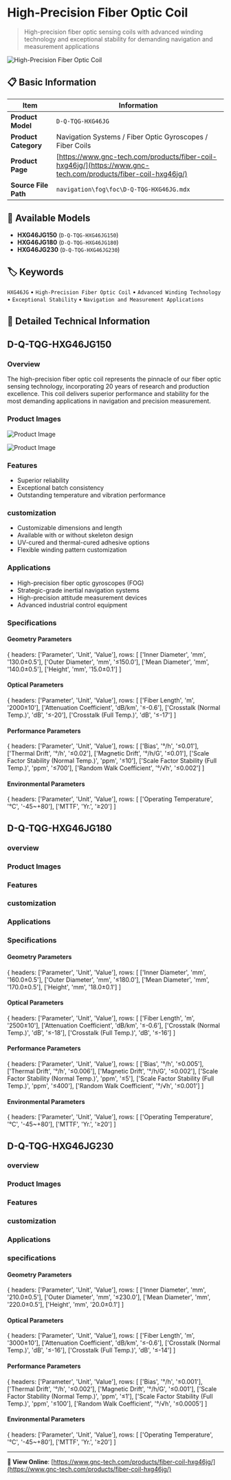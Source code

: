 # High-Precision Fiber Optic Coil

> High-precision fiber optic sensing coils with advanced winding technology and exceptional stability for demanding navigation and measurement applications

![High-Precision Fiber Optic Coil](https://www.gnc-tech.com/images/products/navigation/fog/foc/D-Q-TQG-HXG46JG/D-Q-TQG-HXG46JG.webp)

## 📋 Basic Information

| Item | Information |
|------|------|
| **Product Model** | `D-Q-TQG-HXG46JG` |
| **Product Category** | Navigation Systems / Fiber Optic Gyroscopes / Fiber Coils |
| **Product Page** | [https://www.gnc-tech.com/products/fiber-coil-hxg46jg/](https://www.gnc-tech.com/products/fiber-coil-hxg46jg/) |
| **Source File Path** | `navigation\fog\foc\D-Q-TQG-HXG46JG.mdx` |

## 🔧 Available Models

- **HXG46JG150** (`D-Q-TQG-HXG46JG150`)
- **HXG46JG180** (`D-Q-TQG-HXG46JG180`)
- **HXG46JG230** (`D-Q-TQG-HXG46JG230`)

## 🏷️ Keywords

`HXG46JG` • `High-Precision Fiber Optic Coil` • `Advanced Winding Technology` • `Exceptional Stability` • `Navigation and Measurement Applications`

## 📖 Detailed Technical Information

## D-Q-TQG-HXG46JG150

### Overview

The high-precision fiber optic coil represents the pinnacle of our fiber optic sensing technology, incorporating 20 years of research and production excellence. This coil delivers superior performance and stability for the most demanding applications in navigation and precision measurement.

### Product Images

![Product Image](https://www.gnc-tech.com/products/navigation/fog/foc/D-Q-TQG-HXG46JG/D-Q-TQG-HXG46JG-Slide-01.webp)

![Product Image](https://www.gnc-tech.com/products/navigation/fog/foc/D-Q-TQG-HXG46JG/D-Q-TQG-HXG46JG-Slide-02.webp)

### Features

- Superior reliability
- Exceptional batch consistency
- Outstanding temperature and vibration performance

### customization

- Customizable dimensions and length
- Available with or without skeleton design
- UV-cured and thermal-cured adhesive options
- Flexible winding pattern customization

### Applications

- High-precision fiber optic gyroscopes (FOG)
- Strategic-grade inertial navigation systems
- High-precision attitude measurement devices
- Advanced industrial control equipment

### Specifications

#### Geometry Parameters
  
{
headers: ['Parameter', 'Unit', 'Value'],
rows: [
  ['Inner Diameter', 'mm', '130.0±0.5'],
  ['Outer Diameter', 'mm', '≤150.0'],
  ['Mean Diameter', 'mm', '140.0±0.5'],
  ['Height', 'mm', '15.0±0.1']
]

#### Optical Parameters
  
{
headers: ['Parameter', 'Unit', 'Value'],
rows: [
  ['Fiber Length', 'm', '2000±10'],
  ['Attenuation Coefficient', 'dB/km', '≤-0.6'],
  ['Crosstalk (Normal Temp.)', 'dB', '≤-20'],
  ['Crosstalk (Full Temp.)', 'dB', '≤-17']
]

#### Performance Parameters
  
{
headers: ['Parameter', 'Unit', 'Value'],
rows: [
  ['Bias', '°/h', '≤0.01'],
  ['Thermal Drift', '°/h', '≤0.02'],
  ['Magnetic Drift', '°/h/G', '≤0.01'],
  ['Scale Factor Stability (Normal Temp.)', 'ppm', '≤10'],
  ['Scale Factor Stability (Full Temp.)', 'ppm', '≤700'],
  ['Random Walk Coefficient', '°/√h', '≤0.002']
]

#### Environmental Parameters
  
{
headers: ['Parameter', 'Unit', 'Value'],
rows: [
  ['Operating Temperature', '°C', '-45~+80'],
  ['MTTF', 'Yr.', '≥20']
]

    
  

## D-Q-TQG-HXG46JG180

### overview

### Product Images

### Features

### customization

### Applications

### Specifications

#### Geometry Parameters
  
{
headers: ['Parameter', 'Unit', 'Value'],
rows: [
  ['Inner Diameter', 'mm', '160.0±0.5'],
  ['Outer Diameter', 'mm', '≤180.0'],
  ['Mean Diameter', 'mm', '170.0±0.5'],
  ['Height', 'mm', '18.0±0.1']
]

#### Optical Parameters
  
{
headers: ['Parameter', 'Unit', 'Value'],
rows: [
  ['Fiber Length', 'm', '2500±10'],
  ['Attenuation Coefficient', 'dB/km', '≤-0.6'],
  ['Crosstalk (Normal Temp.)', 'dB', '≤-18'],
  ['Crosstalk (Full Temp.)', 'dB', '≤-16']
]

#### Performance Parameters
  
{
headers: ['Parameter', 'Unit', 'Value'],
rows: [
  ['Bias', '°/h', '≤0.005'],
  ['Thermal Drift', '°/h', '≤0.006'],
  ['Magnetic Drift', '°/h/G', '≤0.002'],
  ['Scale Factor Stability (Normal Temp.)', 'ppm', '≤5'],
  ['Scale Factor Stability (Full Temp.)', 'ppm', '≤400'],
  ['Random Walk Coefficient', '°/√h', '≤0.001']
]

#### Environmental Parameters
  
{
headers: ['Parameter', 'Unit', 'Value'],
rows: [
  ['Operating Temperature', '°C', '-45~+80'],
  ['MTTF', 'Yr.', '≥20']
]

    
  

## D-Q-TQG-HXG46JG230

### overview

### Product Images

### Features

### customization

### Applications

### specifications

#### Geometry Parameters
  
{
headers: ['Parameter', 'Unit', 'Value'],
rows: [
  ['Inner Diameter', 'mm', '210.0±0.5'],
  ['Outer Diameter', 'mm', '≤230.0'],
  ['Mean Diameter', 'mm', '220.0±0.5'],
  ['Height', 'mm', '20.0±0.1']
]

#### Optical Parameters
  
{
headers: ['Parameter', 'Unit', 'Value'],
rows: [
  ['Fiber Length', 'm', '3000±10'],
  ['Attenuation Coefficient', 'dB/km', '≤-0.6'],
  ['Crosstalk (Normal Temp.)', 'dB', '≤-16'],
  ['Crosstalk (Full Temp.)', 'dB', '≤-14']
]

#### Performance Parameters
  
{
headers: ['Parameter', 'Unit', 'Value'],
rows: [
  ['Bias', '°/h', '≤0.001'],
  ['Thermal Drift', '°/h', '≤0.002'],
  ['Magnetic Drift', '°/h/G', '≤0.001'],
  ['Scale Factor Stability (Normal Temp.)', 'ppm', '≤1'],
  ['Scale Factor Stability (Full Temp.)', 'ppm', '≤100'],
  ['Random Walk Coefficient', '°/√h', '≤0.0005']
]

#### Environmental Parameters
  
{
headers: ['Parameter', 'Unit', 'Value'],
rows: [
  ['Operating Temperature', '°C', '-45~+80'],
  ['MTTF', 'Yr.', '≥20']
]

    
  

---

**🔗 View Online**: [https://www.gnc-tech.com/products/fiber-coil-hxg46jg/](https://www.gnc-tech.com/products/fiber-coil-hxg46jg/)
